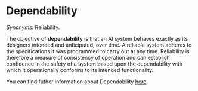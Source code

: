 # Dependability

*Synonyms*: Reliability.

The objective of **dependability** is that an AI system behaves exactly as its designers intended and anticipated, over time. A reliable system adheres to the specifications it was programmed to carry out at any time. Reliability is therefore a measure of consistency of operation and can establish confidence in the safety of a system based upon the dependability with which it operationally conforms to its intended functionality.

You can find futher information about Dependability [here](../../T3.2/reliability.md)

